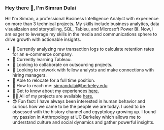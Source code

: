### Hey there 👋, I'm Simran Dulai
Hi! I'm Simran, a professional Business Intelligence Analyst with experience on more than 3 technical projects. My skills include business analytics, data visualizaion and storytelling, SQL, Tableu, and Microsoft Power BI. Now, I am eager to leverage my skills in the media and communications sphere to drive growth with actionable insights.

- 🔭 Currently analyzing raw transaction logs to calculate retention rates for an e-commerce company. 
- 🌱 Currently learning Tableau.
- 👯 Looking to collaborate on outsourcing projects.
- 🤝 Looking to network with fellow analysts and make connections with hiring managers.
- 💬 Able to relocate for a full time position.
- 💌 How to reach me: simrandulai@berkeley.edu
- 📄 Get to know about my experiences <a href='https://docs.google.com/document/d/1_D_d4MyxqGvKARvvgz5ejSLUFG7FB4WqCxTNwEw0ll4/edit?usp=sharing' target=_blank><u>here</u>.</a>
- 👨‍💻 All of my projects are available <a href='https://github.com/simrandulai/Data_projects_TripleTen' target=_blank><u>here</u>.</a>
- 😎 Fun fact: I have always been interested in human behavior and curious how we came to be the people we are today. I used to be obsessed with the history channel and egyptology growing up. I found my passion in Anthropology at UC Berkeley which allows me to understand culture and social dynamics and gather powerful insights.

<!--
**simrandulai/simrandulai** is a ✨ _special_ ✨ repository because its `README.md` (this file) appears on your GitHub profile.

Here are some ideas to get you started:

-->
